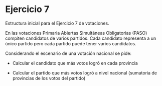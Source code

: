 Ejercicio 7
===========

Estructura inicial para el Ejercicio 7 de votaciones.

En las votaciones Primaria Abiertas Simultáneas Obligatorias (PASO) compiten candidatos de varios partidos. 
Cada candidato representa a un único partido pero cada partido puede tener varios candidatos.

Considerando el escenario de una votación nacional se pide:

* Calcular el candidato que más votos logró en cada provincia

* Calcular el partido que más votos logró a nivel nacional (sumatoria de provincias de los votos del partido)